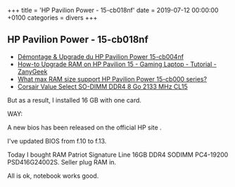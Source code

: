 +++
title = 'HP Pavilion Power - 15-cb018nf'
date = 2019-07-12 00:00:00 +0100
categories = divers
+++
## HP Pavilion Power - 15-cb018nf

* [Démontage & Upgrade du HP Pavilion Power 15-cb004nf](https://blog.mrs.ovh/2018/05/demontage-upgrade-du-hp-pavilion-power-15-cb004nf/)
* [How-to Upgrade RAM on HP Pavilion 15 - Gaming Laptop - Tutorial - ZanyGeek](https://www.youtube.com/watch?v=nRr1EpNuwTY)
* [What max RAM size support HP Pavilion Power 15-cb000 series? ](https://h30434.www3.hp.com/t5/Notebook-Hardware-and-Upgrade-Questions/What-max-RAM-size-support-HP-Pavilion-Power-15-cb000-series/m-p/6430290#M428368)
* [Corsair Value Select SO-DIMM DDR4 8 Go 2133 MHz CL15](https://www.ldlc.com/fiche/PB00193174.html) 



But as a result, I installed 16 GB with one card.

 

WAY:

A new bios has been released on the official HP site .

I've updated BIOS from f.10 to f.13.

Today I bought RAM Patriot Signature Line 16GB DDR4 SODIMM PC4-19200 PSD416G24002S. Seller plug RAM in.

 

All is ok, notebook works good.

